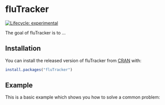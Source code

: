 
<!-- README.md is generated from README.Rmd. Please edit that file -->

# fluTracker

<!-- badges: start -->

[![Lifecycle:
experimental](https://img.shields.io/badge/lifecycle-experimental-orange.svg)](https://www.tidyverse.org/lifecycle/#experimental)
<!-- badges: end -->

The goal of fluTracker is to …

## Installation

You can install the released version of fluTracker from
[CRAN](https://CRAN.R-project.org) with:

``` r
install.packages("fluTracker")
```

## Example

This is a basic example which shows you how to solve a common problem:
